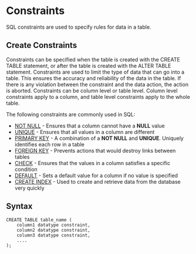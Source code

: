 # Constraints

SQL constraints are used to specify rules for data in a table.

## Create Constraints

Constraints can be specified when the table is created with the CREATE TABLE statement, or after the table is created with the ALTER TABLE statement. Constraints are used to limit the type of data that can go into a table. This ensures the accuracy and reliability of the data in the table. If there is any violation between the constraint and the data action, the action is aborted. Constraints can be column level or table level. Column level constraints apply to a column, and table level constraints apply to the whole table.

The following constraints are commonly used in SQL:

- [NOT NULL](NotNull.md) - Ensures that a column cannot have a **NULL** value
- [UNIQUE](Unique.md) - Ensures that all values in a column are different
- [PRIMARY KEY](PrimaryKey.md) - A combination of a **NOT NULL** and **UNIQUE**. Uniquely identifies each row in a table
- [FOREIGN KEY](ForeignKey.md) - Prevents actions that would destroy links between tables
- [CHECK](Check.md) - Ensures that the values in a column satisfies a specific condition
- [DEFAULT](Default.md) - Sets a default value for a column if no value is specified
- [CREATE INDEX](Index.md) - Used to create and retrieve data from the database very quickly

## Syntax 

```
CREATE TABLE table_name (
    column1 datatype constraint,
    column2 datatype constraint,
    column3 datatype constraint,
    ....
);
```
